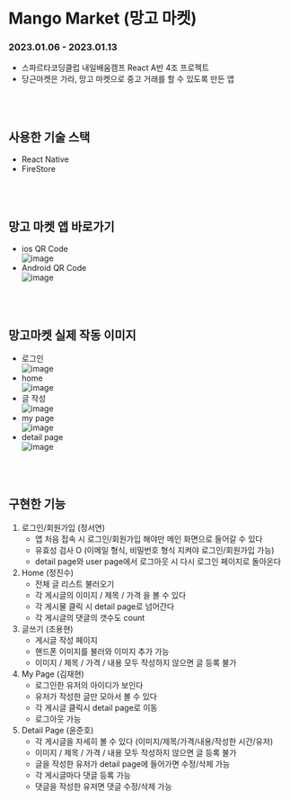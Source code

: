 # Mango Market (망고 마켓)
### 2023.01.06 - 2023.01.13
- 스파르타코딩클럽 내일배움캠프 React A반 4조 프로젝트
- 당근마켓은 가라, 망고 마켓으로 중고 거래를 할 수 있도록 만든 앱
<br>
<br>

## 사용한 기술 스택  
- React Native
- FireStore
<br>
<br>

## 망고 마켓 앱 바로가기
- ios QR Code <br>
![image](https://user-images.githubusercontent.com/95006849/212219672-0d66d65f-a7ff-4478-acd5-a3cbe97a048d.png)
- Android QR Code <br>
![image](https://user-images.githubusercontent.com/95006849/212219743-e30af983-256e-4e47-bc21-5a8084905dd8.png)
<br>
<br>

## 망고마켓 실제 작동 이미지
- 로그인 <br>
![image](https://user-images.githubusercontent.com/95006849/212221253-efd05887-b90d-4992-bdd1-81daa4a83a7f.png)
- home <br>
![image](https://user-images.githubusercontent.com/95006849/212221416-bf80b93d-ee1b-4484-879a-e069dd927ac4.png)
- 글 작성 <br>
![image](https://user-images.githubusercontent.com/95006849/212221555-ece26db0-c71f-4544-908e-d1b98667b6ab.png)
- my page <br>
![image](https://user-images.githubusercontent.com/95006849/212221488-261a9003-9851-4f64-9fa2-022cf94cc981.png)
- detail page <br>
![image](https://user-images.githubusercontent.com/95006849/212221615-195b4427-7fbe-4f64-84a5-efb2de1f39d7.png)
<br>
<br>

## 구현한 기능
1. 로그인/회원가입 (정서연)
    - 앱 처음 접속 시 로그인/회원가입 해야만 메인 화면으로 들어갈 수 있다
    - 유효성 검사 O (이메일 형식, 비밀번호 형식 지켜야 로그인/회원가입 가능)
    - detail page와 user page에서 로그아웃 시 다시 로그인 페이지로 돌아온다
2. Home (정진수)
    - 전체 글 리스트 불러오기
    - 각 게시글의 이미지 / 제목 / 가격 을 볼 수 있다
    - 각 게시물 클릭 시 detail page로 넘어간다
    - 각 게시글의 댓글의 갯수도 count
3. 글쓰기 (조용현)
    - 게시글 작성 페이지
    - 핸드폰 이미지를 불러와 이미지 추가 가능
    - 이미지 / 제목 / 가격 / 내용 모두 작성하지 않으면 글 등록 불가
4. My Page (김재현)
    - 로그인한 유저의 아이디가 보인다
    - 유저가 작성한 글만 모아서 볼 수 있다
    - 각 게시글 클릭시 detail page로 이동
    - 로그아웃 가능
5. Detail Page (윤준호)
    - 각 게시글을 자세히 볼 수 있다 (이미지/제목/가격/내용/작성한 시간/유저)
    - 이미지 / 제목 / 가격 / 내용 모두 작성하지 않으면 글 등록 불가
    - 글을 작성한 유저가 detail page에 들어가면 수정/삭제 가능
    - 각 게시글마다 댓글 등록 가능
    - 댓글을 작성한 유저면 댓글 수정/삭제 가능
